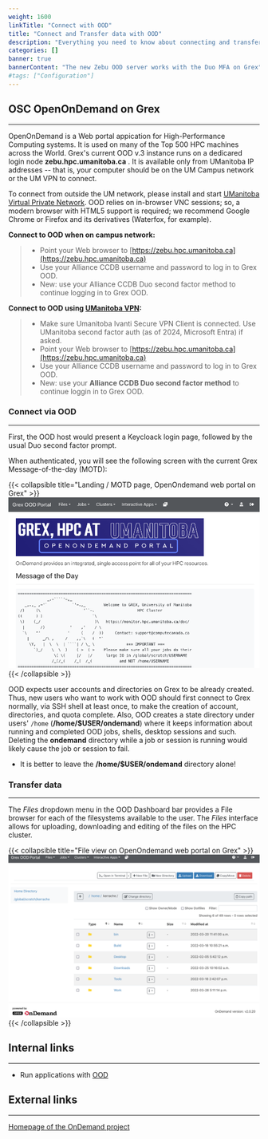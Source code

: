 ```yaml
---
weight: 1600
linkTitle: "Connect with OOD"
title: "Connect and Transfer data with OOD"
description: "Everything you need to know about connecting and transferring data with OOD."
categories: []
banner: true
bannerContent: "The new Zebu OOD server works with the Duo MFA on Grex"
#tags: ["Configuration"]
---
```


## OSC OpenOnDemand on Grex
---

OpenOnDemand is a Web portal appication for High-Performance Computing systems. It is used on many of the Top 500 HPC machines across the World.
Grex's current OOD v.3 instance runs on a dedicared login node **zebu.hpc.umanitoba.ca** .
It is available only from UManitoba IP addresses -- that is, your computer should be on the UM Campus network or the UM VPN to connect. 

To connect from outside the UM network, please install and start [UManitoba Virtual Private Network](https://umanitoba.ca/computing/ist/connect/virtualpn.html). OOD relies on in-browser VNC sessions; so, a modern browser with HTML5 support is required; we recommend Google Chrome or Firefox and its derivatives (Waterfox, for example).

**Connect to OOD when on campus network:**

> - Point your Web browser to [https://zebu.hpc.umanitoba.ca](https://zebu.hpc.umanitoba.ca) 
> - Use your Alliance CCDB username and password to log in to Grex OOD.
> - New: use your Alliance CCDB Duo second factor method to continue logging in to Grex OOD.

**Connect to OOD using [UManitoba VPN](https://umanitoba.ca/computing/ist/connect/virtualpn.html):**

> - Make sure Umanitoba Ivanti Secure VPN Client is connected. Use UManitoba second factor auth (as of 2024, Microsoft Entra) if asked.
> - Point your Web browser to [https://zebu.hpc.umanitoba.ca](https://zebu.hpc.umanitoba.ca) 
> - Use your Alliance CCDB username and password to log in to Grex OOD.
> - New: use your **Alliance CCDB Duo second factor method** to continue loggin in to Grex OOD.


### Connect via OOD
---

First, the OOD host would present a Keycloack login page, followed by the usual Duo second factor prompt.

When authenticated, you will see the following screen with the current Grex Message-of-the-day (MOTD):

{{< collapsible title="Landing / MOTD page,  OpenOndemand web portal on Grex" >}}
![OpenOnDemand Front Page](/ood/frontpage.png)
{{< /collapsible >}}

OOD expects user accounts and directories on Grex to be already created. Thus, new users who want to work with OOD should first connect to Grex normally, via SSH shell at least once, to make the creation of account, directories, and quota complete. Also, OOD creates a state directory under users' ``/home`` (__/home/$USER/ondemand__) where it keeps information about running and completed OOD jobs, shells, desktop sessions and such. Deleting the __ondemand__ directory while a job or session is running would likely cause the job or session to fail.

 - It is better to leave the __/home/$USER/ondemand__ directory alone!

### Transfer data
---

The _Files_ dropdown menu in the OOD Dashboard bar provides a File browser for each of the filesystems available to the user. 
The _Files_ interface allows for uploading, downloading and editing of the files on the HPC cluster.

{{< collapsible title="File view on OpenOndemand web portal on Grex" >}}
![](/ood/files.png)
{{< /collapsible >}}


## Internal links
---

* Run applications with [OOD](../ood)

## External links
---

[Homepage of the OnDemand project](https://openondemand.org/)

<!-- {{< treeview display="tree" />}} -->

<!-- Changes and update:
* Last reviewed on: Sept 10, 2024.
-->
